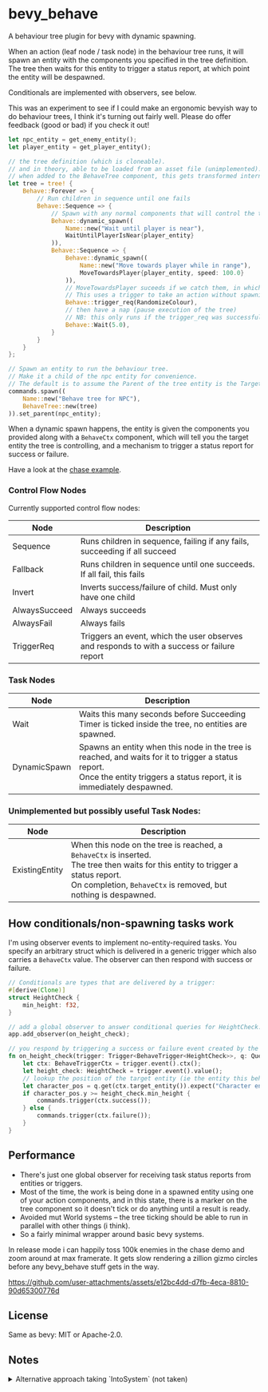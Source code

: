 # bevy_behave

A behaviour tree plugin for bevy with dynamic spawning.

When an action (leaf node / task node) in the behaviour tree runs, it will spawn an entity with
the components you specified in the tree definition. The tree then waits for this entity to
trigger a status report, at which point the entity will be despawned.

Conditionals are implemented with observers, see below.

This was an experiment to see if I could make an ergonomic bevyish way to do behaviour trees,
I think it's turning out fairly well. Please do offer feedback (good or bad) if you check it out!


```rust
let npc_entity = get_enemy_entity();
let player_entity = get_player_entity();

// the tree definition (which is cloneable).
// and in theory, able to be loaded from an asset file (unimplemented).
// when added to the BehaveTree component, this gets transformed internally to hold state etc.
let tree = tree! {
    Behave::Forever => {
        // Run children in sequence until one fails
        Behave::Sequence => {
            // Spawn with any normal components that will control the target entity:
            Behave::dynamic_spawn((
                Name::new("Wait until player is near"),
                WaitUntilPlayerIsNear{player_entity}
            )),
            Behave::Sequence => {
                Behave::dynamic_spawn((
                    Name::new("Move towards player while in range"),
                    MoveTowardsPlayer{player_entity, speed: 100.0}
                )),
                // MoveTowardsPlayer suceeds if we catch them, in which randomize our colour.
                // This uses a trigger to take an action without spawning an entity.
                Behave::trigger_req(RandomizeColour),
                // then have a nap (pause execution of the tree)
                // NB: this only runs if the trigger_req was successful, since it's in a Sequence.
                Behave::Wait(5.0),
            }
        }
    }
};

// Spawn an entity to run the behaviour tree.
// Make it a child of the npc entity for convenience.
// The default is to assume the Parent of the tree entity is the Target Entity you're controlling.
commands.spawn((
    Name::new("Behave tree for NPC"),
    BehaveTree::new(tree)
)).set_parent(npc_entity);
```

When a dynamic spawn happens, the entity is given the components you provided along with a
`BehaveCtx` component, which will tell you the target entity the tree is controlling, and a
mechanism to trigger a status report for success or failure.

Have a look at the [chase example](https://github.com/RJ/bevy_behave/blob/main/examples/chase.rs).


### Control Flow Nodes

Currently supported control flow nodes:

| Node          | Description                                                                                 |
| ------------- | ------------------------------------------------------------------------------------------- |
| Sequence      | Runs children in sequence, failing if any fails, succeeding if all succeed                  |
| Fallback      | Runs children in sequence until one succeeds. If all fail, this fails                       |
| Invert        | Inverts success/failure of child. Must only have one child                                  |
| AlwaysSucceed | Always succeeds                                                                             |
| AlwaysFail    | Always fails                                                                                |
| TriggerReq    | Triggers an event, which the user observes and responds to with a success or failure report |

### Task Nodes

| Node         | Description                                                                                                                                                                    |
| ------------ | ------------------------------------------------------------------------------------------------------------------------------------------------------------------------------ |
| Wait         | Waits this many seconds before Succeeding<br>Timer is ticked inside the tree, no entities are spawned.                                                                         |
| DynamicSpawn | Spawns an entity when this node in the tree is reached, and waits for it to trigger a status report.<br>Once the entity triggers a status report, it is immediately despawned. |

### Unimplemented but possibly useful Task Nodes:

| Node           | Description                                                                                                                                                                                              |
| -------------- | -------------------------------------------------------------------------------------------------------------------------------------------------------------------------------------------------------- |
| ExistingEntity | When this node on the tree is reached, a `BehaveCtx` is inserted.<br>The tree then waits for this entity to trigger a status report.<br>On completion, `BehaveCtx` is removed, but nothing is despawned. |


## How conditionals/non-spawning tasks work

I'm using observer events to implement no-entity-required tasks. You specify an arbitrary struct which is 
delivered in a generic trigger which also carries a `BehaveCtx` value.
The observer can then respond with success or failure.


```rust
// Conditionals are types that are delivered by a trigger:
#[derive(Clone)]
struct HeightCheck {
    min_height: f32,
}

// add a global observer to answer conditional queries for HeightCheck:
app.add_observer(on_height_check);

// you respond by triggering a success or failure event created by the ctx:
fn on_height_check(trigger: Trigger<BehaveTrigger<HeightCheck>>, q: Query<&Position>, mut commands: Commands) {
    let ctx: BehaveTriggerCtx = trigger.event().ctx();
    let height_check: HeightCheck = trigger.event().value();
    // lookup the position of the target entity (ie the entity this behaviour tree is controlling)
    let character_pos = q.get(ctx.target_entity()).expect("Character entity missing?");
    if character_pos.y >= height_check.min_height {
        commands.trigger(ctx.success());
    } else {
        commands.trigger(ctx.failure());
    }
}

```

## Performance

* There's just one global observer for receiving task status reports from entities or triggers.
* Most of the time, the work is being done in a spawned entity using one of your action components,
and in this state, there is a marker on the tree component so it doesn't tick or do anything until
a result is ready.
* Avoided mut World systems – the tree ticking should be able to run in parallel with other things (i think).
* So a fairly minimal wrapper around basic bevy systems.

In release mode i can happily toss 100k enemies in the chase demo and zoom around at max framerate.
It gets slow rendering a zillion gizmo circles before any bevy_behave stuff gets in the way.



https://github.com/user-attachments/assets/e12bc4dd-d7fb-4eca-8810-90d65300776d



## License

Same as bevy: MIT or Apache-2.0.

## Notes

<details>

<summary>Alternative approach taking `IntoSystem` (not taken)</summary>

### Alternative approach for conditionals

I considered doing control flow by taking an `IntoSystem` with a defined In and Out type,
something like this:
```rust

pub type BoxedConditionSystem = Box<dyn System<In = In<BehaveCtx>, Out = bool>>;

#[derive(Debug)]
pub enum Behave {
    // ...
    /// If, then
    Conditional(BoxedConditionSystem),
}

impl Behave {
    pub fn conditional<Marker>(system: impl IntoSystem<In<BehaveCtx>, bool, Marker>) -> Behave {
        Behave::Conditional(Box::new(IntoSystem::into_system(system)))
    }
}
```

Then you could defined a cond system like, which is quite convenient:

```rust
fn check_distance(In(ctx): In<BehaveCtx>, q: Query<&Position, With<Player>>) -> bool {
    let Ok(player_pos) = q.get(ctx.target_entity).unwrap();
    player_pos.x < 100.0
}
```


However I don't think the resulting data struct would be cloneable, nor could you really read
it from an asset file for manipulation (or can you?)

I would also need mutable World in the "tick trees" system, which would stop it running in parallel maybe.
Anyway observers seem to work pretty well.
</details>
